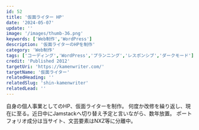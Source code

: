 ```yaml
---
id: 52
title: '仮面ライター HP'
date: '2024-05-07'
update: ''
image: '/images/thumb-36.png'
keywords: ['Web制作','WordPress']
description: '仮面ライターのHPを制作'
category: 'Web制作'
tags: ['コーディング','WordPress','プランニング','レスポンシブ','ダークモード']
credit: 'Published 2012'
targetUri: 'https://kamenwriter.com/'
targetName: '仮面ライター'
relatedHeading: ''
relatedSlug: 'shin-kamenwriter'
relatedLead: ''
---
```

自身の個人事業としてのHP、仮面ライターを制作。
何度か改修を繰り返し、現在に至る。近日中にJamstackへ切り替え予定と言いながら、数年放置。
ポートフォリオ成分は当サイト、文芸要素はNXZ等に分離中。
